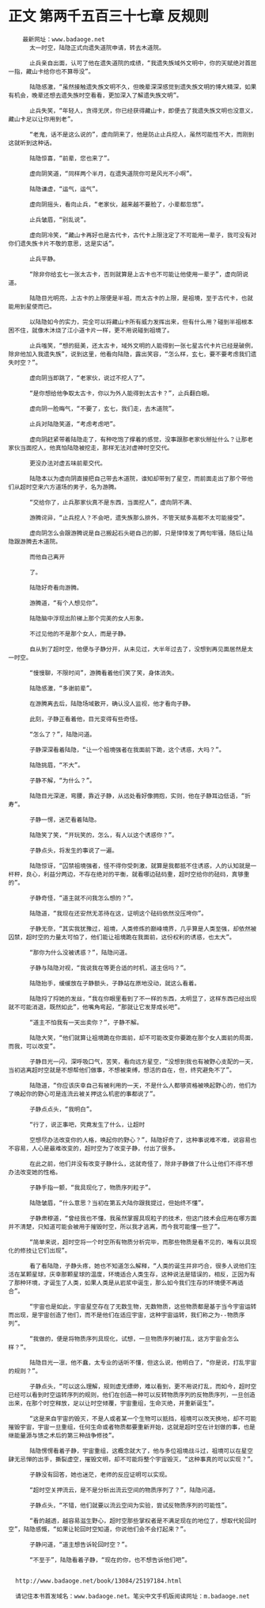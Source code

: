# 正文 第两千五百三十七章 反规则
        最新网址：www.badaoge.net
          太一时空，陆隐正式向遗失道院申请，转去木道院。
      
          止兵亲自出面，认可了他在遗失道院的成绩，“我遗失族域外文明中，你的天赋绝对首屈一指，藏山卡给你也不算辱没”。
      
          陆隐感激，“虽然接触遗失族文明不久，但晚辈深深感觉到遗失族文明的博大精深，如果有机会，晚辈还想去遗失族时空看看，更加深入了解遗失族文明”。
      
          止兵失笑，“年轻人，贪得无厌，你已经获得藏山卡，即便去了我遗失族文明也没意义，藏山卡足以让你用到老”。
      
          “老鬼，话不是这么说的”，虚向阴来了，他是防止止兵挖人，虽然可能性不大，而刚到这就听到这种话。
      
          陆隐惊喜，“前辈，您也来了”。
      
          虚向阴笑道，“同样两个半月，在遗失道院你可是风光不小啊”。
      
          陆隐谦虚，“运气，运气”。
      
          虚向阴摇头，看向止兵，“老家伙，越来越不要脸了，小辈都忽悠”。
      
          止兵皱眉，“别乱说”。
      
          虚向阴冷笑，“藏山卡再好也是古代卡，古代卡上限注定了不可能用一辈子，我可没有对你们遗失族卡片不敬的意思，这是实话”。
      
          止兵平静。
      
          “除非你给玄七一张太古卡，否则就算是上古卡也不可能让他使用一辈子”，虚向阴说道。
      
          陆隐目光明亮，上古卡的上限便是半祖，而太古卡的上限，是祖境，至于古代卡，也就能用到星使而已。
      
          以陆隐如今的实力，完全可以将藏山卡所有威力发挥出来，但有什么用？碰到半祖根本困不住，就像木沐烧了江小道卡片一样，更不用说碰到祖境了。
      
          止兵嗤笑，“想的挺美，还太古卡，域外文明的人能得到一张七星古代卡片已经是破例，除非他加入我遗失族”，说到这里，他看向陆隐，露出笑容，“怎么样，玄七，要不要考虑我们遗失时空？”。
      
          虚向阴当即跳了，“老家伙，说过不挖人了”。
      
          “是你想给他争取太古卡，你以为外人能得到太古卡？”，止兵翻白眼。
      
          虚向阴一脸晦气，“不要了，玄七，我们走，去木道院”。
      
          止兵对陆隐笑道，“考虑考虑吧”。
      
          虚向阴赶紧带着陆隐走了，有种吃饱了撑着的感觉，没事跟那老家伙掰扯什么？让那老家伙当面挖人，他真怕陆隐被挖走，那样无法对虚神时空交代。
      
          更没办法对虚五味前辈交代。
      
          陆隐本以为虚向阴直接把自己带去木道院，谁知却带到了星空，而前面走出了那个带他们从超时空来六方道场的男子，名为游腾。
      
          “交给你了，止兵那家伙真不是东西，当面挖人”，虚向阴不满、
      
          游腾诧异，“止兵挖人？不会吧，遗失族那么排外，不管天赋多高都不太可能接受”。
      
          虚向阴怎么会跟游腾说是自己搬起石头砸自己的脚，只是悻悻发了两句牢骚，随后让陆隐跟游腾去木道院。
      
          而他自己离开
      
          了。
      
          陆隐好奇看向游腾。
      
          游腾道，“有个人想见你”。
      
          陆隐脑中浮现出阶梯上那个完美的女人形象。
      
          不过见他的不是那个女人，而是子静。
      
          自从到了超时空，他便与子静分开，从未见过，大半年过去了，没想到再见面居然是太一时空。
      
          “慢慢聊，不限时间”，游腾看着他们笑了笑，身体消失。
      
          陆隐感激，“多谢前辈”。
      
          在游腾离去后，陆隐场域散开，确认没人监视，他才看向子静。
      
          此刻，子静正看着他，目光变得有些奇怪。
      
          “怎么了？”，陆隐问道。
      
          子静深深看着陆隐，“让一个祖境强者在我面前下跪，这个诱惑，大吗？”。
      
          陆隐挑眉，“不大”。
      
          子静不解，“为什么？”。
      
          陆隐目光深邃，弯腰，靠近子静，从远处看好像拥抱，实则，他在子静耳边低语，“折寿“。
      
          子静一愣，迷茫看着陆隐。
      
          陆隐笑了笑，“开玩笑的，怎么，有人以这个诱惑你？”。
      
          子静点头，将发生的事说了一遍。
      
          陆隐惊讶，“囚禁祖境强者，怪不得你受刺激，就算是我都抵不住诱惑，人的认知就是一杆秤，良心，利益分两边，不存在绝对的平衡，就看哪边砝码重，超时空给你的砝码，真够重的”。
      
          子静奇怪，“道主就不问我怎么想的？”。
      
          陆隐道，“我现在还安然无恙待在这，证明这个砝码依然没压垮你”。
      
          子静无奈，“其实我犹豫过，祖境，人类修炼的巅峰境界，几乎算是人类至强，却依然被囚禁，超时空的力量太可怕了，他们能让祖境跪在我面前，这份权利的诱惑，也太大”。
      
          “那你为什么没被诱惑？”，陆隐问道。
      
          子静与陆隐对视，“我说我在等更合适的时机，道主信吗？”。
      
          陆隐抬手，缓缓放在子静额头，子静站在原地没动，就这么看着。
      
          陆隐捋了捋她的发丝，“我在你眼里看到了不一样的东西，太明显了，这样东西已经出现就不可能消退，既然如此”，他嘴角弯起，“那就让它发芽成长吧”。
      
          “道主不怕我有一天出卖你？”，子静不解。
      
          陆隐大笑，“他们就算让祖境跪在你面前，却不可能改变你要跪在那个女人面前的局面，而我，可以改变”。
      
          子静目光一闪，深呼吸口气，苦笑，看向远方星空，“没想到我也有被野心支配的一天，当初逃离超时空就是不想帮他们做事，不想被束缚，想活的自在，但，终究避免不了”。
      
          陆隐道，“你应该庆幸自己有被利用的一天，不是什么人都够资格被唤起野心的，他们为了唤起你的野心可是连流云被关押这么机密的事都说了”。
      
          子静点点头，“我明白”。
      
          “行了，说正事吧，究竟发生了什么，让超时
      
          空想尽办法改变你的人格，唤起你的野心？”，陆隐好奇了，这种事说难不难，说容易也不容易，人心是最难改变的，超时空为了改变子静，付出了很多。
      
          在此之前，他们并没有改变子静什么，这就奇怪了，除非子静做了什么让他们不得不想办法改变她的性格。
      
          子静手指一颤，“我具现化了，物质序列粒子”。
      
          陆隐皱眉，“什么意思？当初在第五大陆你跟我提过，但始终不懂”。
      
          子静肃穆道，“曾经我也不懂，我虽然掌握具现粒子的技术，但这门技术会应用在哪方面并不清楚，只知道可能会被用于摧毁时空，所以我才逃离，而今我可能懂一些了”。
      
          “简单来说，超时空将一个时空所有物质分析完毕，而那些物质是看不见的，唯有以具现化的修技让它们出现”。
      
          看了看陆隐，子静头疼，她也不知道怎么解释，“人类的诞生并非巧合，很多人说他们生活在某颗星球，庆幸那颗星球的温度，环境适合人类生存，这种说法是错误的，相反，正因为有了那种环境，才诞生了人类，如果人类是从岩浆中诞生，那么如今我们生存的环境便不再适合”。
      
          “宇宙也是如此，宇宙星空存在了无数生物，无数物质，这些物质都是基于当今宇宙运转而出现，是宇宙创造了他们，而不是他们在适应宇宙，这种宇宙运转，我们称之为--物质序列”。
      
          “我做的，便是将物质序列具现化，试想，一旦物质序列被打乱，这方宇宙会怎么样？”。
      
          陆隐目光一凛，他不蠢，太专业的话听不懂，但这么说，他明白了，“你是说，打乱宇宙的规则？”。
      
          子静点头，“可以这么理解，规则虚无缥缈，难以看到，更不用说打乱，而如今，超时空已经可以看到时空运转序列的规则，他们在创造一种可以反转物质序列的反物质序列，一旦创造出来，在那个时空释放，足以让时空倾覆，宇宙重组，生命灭绝，并重新诞生”。
      
          “这是来自宇宙的毁灭，不是人或者某一个生物可以抵挡，祖境可以改天换地，却不可能摧毁宇宙，宇宙一旦重组，任何生命或者物质都要重新开始，这就是超时空在计划做的事，也是继能量源与馈之术后的第三种战争修技”。
      
          陆隐愣愣看着子静，宇宙重组，这概念就大了，他与多位祖境战斗过，祖境可以在星空肆无忌惮的出手，撕裂虚空，摧毁文明，却不可能将整个宇宙毁灭，“这种事真的可以实现？”。
      
          子静没有回答，她也迷茫，老师的反应证明可以实现。
      
          “超时空关押流云，是不是分析出流云空间的物质序列了？”，陆隐问道。
      
          子静点头，“不错，他们就要以流云空间为实验，尝试反物质序列的可能性”。
      
          “看的越透，越容易滋生野心，超时空那些掌权者是不满足现在的地位了，想取代轮回时空”，陆隐感慨，“如果让轮回时空知道，你说他们会不会打起来？”。
      
          子静问道，“道主想告诉轮回时空？”。
      
          “不至于”，陆隐看着子静，“现在的你，也不想告诉他们吧”。
      
      
      http://www.badaoge.net/book/13084/25197184.html
      
      请记住本书首发域名：www.badaoge.net。笔尖中文手机版阅读网址：m.badaoge.net